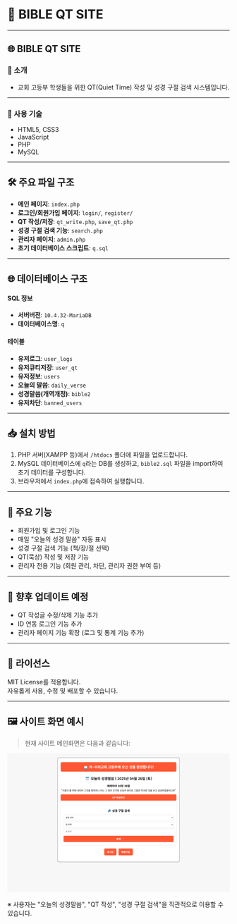 # 📖 BIBLE QT SITE

---

## 🌐 BIBLE QT SITE

### 📌 소개
- 교회 고등부 학생들을 위한 QT(Quiet Time) 작성 및 성경 구절 검색 시스템입니다.

---

### 🔧 사용 기술
- HTML5, CSS3
- JavaScript
- PHP
- MySQL

---

## 🛠️ 주요 파일 구조

- **메인 페이지**: `index.php`
- **로그인/회원가입 페이지**: `login/`, `register/`
- **QT 작성/저장**: `qt_write.php`, `save_qt.php`
- **성경 구절 검색 기능**: `search.php`
- **관리자 페이지**: `admin.php`
- **초기 데이터베이스 스크립트**: `q.sql`

---

## 🌐 데이터베이스 구조

#### SQL 정보
- **서버버전**: `10.4.32-MariaDB`
- **데이터베이스명**: `q`

#### 테이블
- **유저로그**: `user_logs`
- **유저큐티저장**: `user_qt`
- **유저정보**: `users`
- **오늘의 말씀**: `daily_verse`
- **성경말씀(개역개정)**: `bible2`
- **유저차단**: `banned_users`

---

## 📥 설치 방법

1. PHP 서버(XAMPP 등)에서 `/htdocs` 폴더에 파일을 업로드합니다.
2. MySQL 데이터베이스에 `q`라는 DB를 생성하고, `bible2.sql` 파일을 import하여 초기 데이터를 구성합니다.
3. 브라우저에서 `index.php`에 접속하여 실행합니다.

---

## 📌 주요 기능

- 회원가입 및 로그인 기능
- 매일 "오늘의 성경 말씀" 자동 표시
- 성경 구절 검색 기능 (책/장/절 선택)
- QT(묵상) 작성 및 저장 기능
- 관리자 전용 기능 (회원 관리, 차단, 관리자 권한 부여 등)

---

## 🚀 향후 업데이트 예정

- QT 작성글 수정/삭제 기능 추가
- ID 연동 로그인 기능 추가
- 관리자 페이지 기능 확장 (로그 및 통계 기능 추가)

---

## 📜 라이선스

MIT License를 적용합니다.  
자유롭게 사용, 수정 및 배포할 수 있습니다.

---

## 🖼️ 사이트 화면 예시

> 현재 사이트 메인화면은 다음과 같습니다:

![사이트 스크린샷](imge/screenshot.png)

※ 사용자는 "오늘의 성경말씀", "QT 작성", "성경 구절 검색"을 직관적으로 이용할 수 있습니다.
